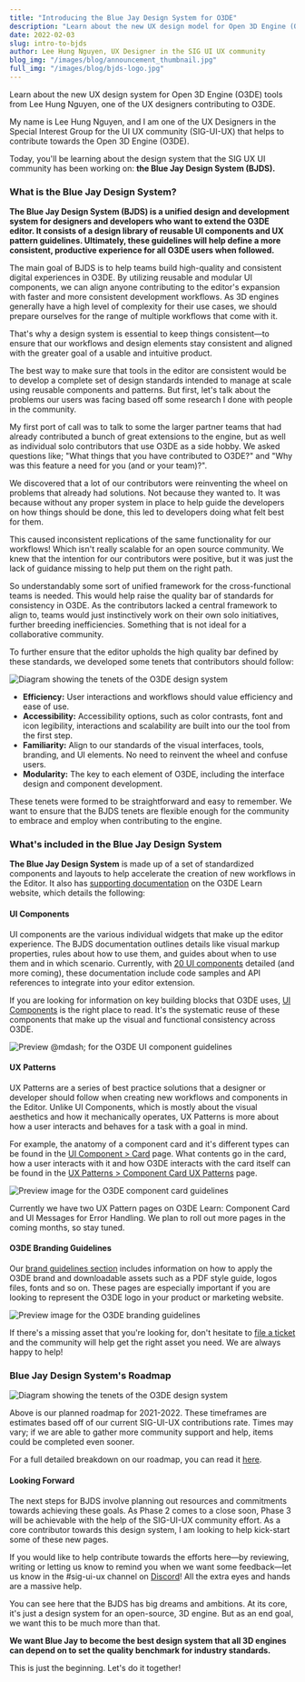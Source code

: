 ```yaml
---
title: "Introducing the Blue Jay Design System for O3DE"
description: "Learn about the new UX design model for Open 3D Engine (O3DE) from Lee Hung Nguyen, one of the UX designers contributing to O3DE."
date: 2022-02-03
slug: intro-to-bjds
author: Lee Hung Nguyen, UX Designer in the SIG UI UX community
blog_img: "/images/blog/announcement_thumbnail.jpg"
full_img: "/images/blog/bjds-logo.jpg"
---
```


Learn about the new UX design system for Open 3D Engine (O3DE) tools from Lee Hung Nguyen, one of the UX designers contributing to O3DE.

My name is Lee Hung Nguyen, and I am one of the UX Designers in the Special Interest Group for the UI UX community (SIG-UI-UX) that helps to contribute towards the Open 3D Engine (O3DE).

Today, you'll be learning about the design system that the SIG UX UI community has been working on: **the Blue Jay Design System (BJDS).**

### What is the Blue Jay Design System?

**The Blue Jay Design System (BJDS) is a unified design and development system for designers and developers who want to extend the O3DE editor. It consists of a design library of reusable UI components and UX pattern guidelines. Ultimately, these guidelines will help define a more consistent, productive experience for all O3DE users when followed.**

The main goal of BJDS is to help teams build high-quality and consistent digital experiences in O3DE. By utilizing reusable and modular UI components, we can align anyone contributing to the editor's expansion with faster and more consistent development workflows. As 3D engines generally have a high level of complexity for their use cases, we should prepare ourselves for the range of multiple workflows that come with it.

That's why a design system is essential to keep things consistent—to ensure that our workflows and design elements stay consistent and aligned with the greater goal of a usable and intuitive product.

The best way to make sure that tools in the editor are consistent would be to develop a complete set of design standards intended to manage at scale using reusable components and patterns. But first, let's talk about the problems our users was facing based off some research I done with people in the community.

My first port of call was to talk to some the larger partner teams that had already contributed a bunch of great extensions to the engine, but as well as individual solo contributors that use O3DE as a side hobby. We asked questions like; "What things that you have contributed to O3DE?" and "Why was this feature a need for you (and or your team)?".

We discovered that a lot of our contributors were reinventing the wheel on problems that already had solutions. Not because they wanted to. It was because without any proper system in place to help guide the developers on how things should be done, this led to developers doing what felt best for them.

This caused inconsistent replications of the same functionality for our workflows! Which isn't really scalable for an open source community. We knew that the intention for our contributors were positive, but it was just the lack of guidance missing to help put them on the right path. 

So understandably some sort of unified framework for the cross-functional teams is needed. This would help raise the quality bar of standards for consistency in O3DE. As the contributors lacked a central framework to align to, teams would just instinctively work on their own solo initiatives, further breeding inefficiencies. Something that is not ideal for a collaborative community.

To further ensure that the editor upholds the high quality bar defined by these standards, we developed some tenets that contributors should follow:

![Diagram showing the tenets of the O3DE design system](/images/blog/intro-to-bjds/tenets-diagram.jpg)

* **Efficiency:** User interactions and workflows should value efficiency and ease of use.
* **Accessibility:** Accessibility options, such as color contrasts, font and icon legibility, interactions and scalability are built into our the tool from the first step.
* **Familiarity:** Align to our standards of the visual interfaces, tools, branding, and UI elements. No need to reinvent the wheel and confuse users.
* **Modularity:** The key to each element of O3DE, including the interface design and component development.

These tenets were formed to be straightforward and easy to remember. We want to ensure that the BJDS tenets are flexible enough for the community to embrace and employ when contributing to the engine.

### What's included in the Blue Jay Design System

**The Blue Jay Design System** is made up of a set of standardized components and layouts to help accelerate the creation of new workflows in the Editor. It also has [supporting documentation](https://o3de.org/docs/tools-ui/) on the O3DE Learn website, which details the following:

#### UI Components

UI components are the various individual widgets that make up the editor experience. The BJDS documentation outlines details like visual markup properties, rules about how to use them, and guides about when to use them and in which scenario. Currently, with [20 UI components](https://o3de.org/docs/tools-ui/component-library/) detailed (and more coming), these documentation include code samples and API references to integrate into your editor extension.

If you are looking for information on key building blocks that O3DE uses, [UI Components](https://o3de.org/docs/tools-ui/component-library/) is the right place to read. It's the systematic reuse of these components that make up the visual and functional consistency across O3DE.

![Preview @mdash; for the O3DE UI component guidelines](/images/blog/intro-to-bjds/ui-components-preview.jpg)

#### UX Patterns

UX Patterns are a series of best practice solutions that a designer or developer should follow when creating new workflows and components in the Editor. Unlike UI Components, which is mostly about the visual aesthetics and how it mechanically operates, UX Patterns is more about how a user interacts and behaves for a task with a goal in mind.

For example, the anatomy of a component card and it's different types can be found in the [UI Component > Card](https://o3de.org/docs/tools-ui/component-library/uidev-card-widget/) page. What contents go in the card, how a user interacts with it and how O3DE interacts with the card itself can be found in the [UX Patterns > Component Card UX Patterns](https://o3de.org/docs/tools-ui/ux-patterns/component-card/) page.

![Preview image for the O3DE component card guidelines](/images/blog/intro-to-bjds/componentcard-ux-preview.jpg)

Currently we have two UX Pattern pages on O3DE Learn: Component Card and UI Messages for Error Handling. We plan to roll out more pages in the coming months, so stay tuned.

#### O3DE Branding Guidelines

Our [brand guidelines section](https://o3de.org/docs/tools-ui/branding-guidelines/) includes information on how to apply the O3DE brand and downloadable assets such as a PDF style guide, logos files, fonts and so on. These pages are especially important if you are looking to represent the O3DE logo in your product or marketing website.

![Preview image for the O3DE branding guidelines](/images/blog/intro-to-bjds/branding-guidelines-preview.jpg)

If there's a missing asset that you're looking for, don't hesitate to [file a ticket](https://github.com/o3de/sig-ui-ux/issues/new/choose) and the community will help get the right asset you need. We are always happy to help!

### Blue Jay Design System's Roadmap

![Diagram showing the tenets of the O3DE design system](/images/blog/intro-to-bjds/roadmap2.jpg)

Above is our planned roadmap for 2021-2022. These timeframes are estimates based off of our current SIG-UI-UX contributions rate. Times may vary; if we are able to gather more community support and help, items could be completed even sooner.

For a full detailed breakdown on our roadmap, you can read it [here](https://github.com/o3de/o3de.org/projects/8).

#### Looking Forward

The next steps for BJDS involve planning out resources and commitments towards achieving these goals. As Phase 2 comes to a close soon, Phase 3 will be achievable with the help of the SIG-UI-UX community effort. As a core contributor towards this design system, I am looking to help kick-start some of these new pages.

If you would like to help contribute towards the efforts here—by reviewing, writing or letting us know to remind you when we want some feedback—let us know in the #sig-ui-ux channel on [Discord](https://discord.com/invite/o3de)! All the extra eyes and hands are a massive help.

You can see here that the BJDS has big dreams and ambitions. At its core, it's just a design system for an open-source, 3D engine. But as an end goal, we want this to be much more than that.

**We want Blue Jay to become the best design system that all 3D engines can depend on to set the quality benchmark for industry standards.**

This is just the beginning. Let's do it together!
